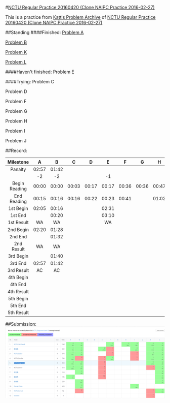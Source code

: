 #[NCTU Regular Practice 20160420 (Clone NAIPC Practice 2016-02-27)](https://open.kattis.com/contests/jmdk25)

This is a practice from [Kattis Problem Archive](https://open.kattis.com/) of [NCTU Regular Practice 20160420 (Clone NAIPC Practice 2016-02-27)](https://open.kattis.com/contests/jmdk25)

##Standing
####Finished:
[Problem A](code/pA.cpp)

[Problem B](code/pB.cpp)

[Problem K](code/pK.cpp)

[Problem L](code/pL.cpp)

####Haven't finished:
Problem E

####Trying:
Problem C

Problem D

Problem F

Problem G

Problem H

Problem I

Problem J

##Record:

|   Milestone   |  A  |  B  |  C  |  D  |  E  |  F  |  G  |  H  |  I  |  J  |  K  |  L  |
| :-----------: |:---:|:---:|:---:|:---:|:---:|:---:|:---:|:---:|:---:|:---:|:---:|:---:|
|    Panalty    |02:57|01:42|     |     |     |     |     |     |     |     |03:35|00:49|
|               | -2  | -2  |     |     | -1  |     |     |     |     |     | -8  |  1  |
| Begin Reading |00:00|00:00|00:03|00:17|00:17|00:36|00:36|00:47|     |     |00:50|00:23|
|  End Reading  |00:15|00:16|00:16|00:22|00:23|00:41|     |01:02|     |     |01:06|00:29|
|   1st Begin   |02:05|00:16|     |     |02:31|     |     |     |     |     |02:02|00:29|
|    1st End    |     |00:20|     |     |03:10|     |     |     |     |     |02:20|00:37|
|  1st  Result  | WA  | WA  |     |     | WA  |     |     |     |     |     | WA  | WA  |
|   2nd Begin   |02:20|01:28|     |     |     |     |     |     |     |     |02:20|00:40|
|    2nd End    |     |01:32|     |     |     |     |     |     |     |     |02:35|00:49|
|  2nd  Result  | WA  | WA  |     |     |     |     |     |     |     |     | WA  | AC  |
|   3rd Begin   |     |01:40|     |     |     |     |     |     |     |     |     |     |
|    3rd End    |02:57|01:42|     |     |     |     |     |     |     |     |02:49|     |
|  3rd  Result  | AC  | AC  |     |     |     |     |     |     |     |     | WA  |     |
|   4th Begin   |     |     |     |     |     |     |     |     |     |     |     |     |
|    4th End    |     |     |     |     |     |     |     |     |     |     |03:29|     |
|  4th  Result  |     |     |     |     |     |     |     |     |     |     | WA  |     |
|   5th Begin   |     |     |     |     |     |     |     |     |     |     |     |     |
|    5th End    |     |     |     |     |     |     |     |     |     |     |03:35|     |
|  5th  Result  |     |     |     |     |     |     |     |     |     |     | AC  |     |

##Submission:
![Record](Doc/record.png)
